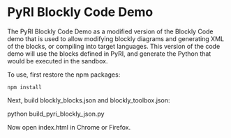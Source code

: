 # PyRI Blockly Code Demo

The PyRI Blockly Code Demo as a modified version of the Blockly Code demo that is used to allow modifying blockly
diagrams and generating XML of the blocks, or compiling into target languages. This version of the code
demo will use the blocks defined in PyRI, and generate the Python that would be executed in the sandbox.

To use, first restore the npm packages:

    npm install

Next, build blockly_blocks.json and blockly_toolbox.json:

   python build_pyri_blockly_json.py

Now open index.html in Chrome or Firefox.
